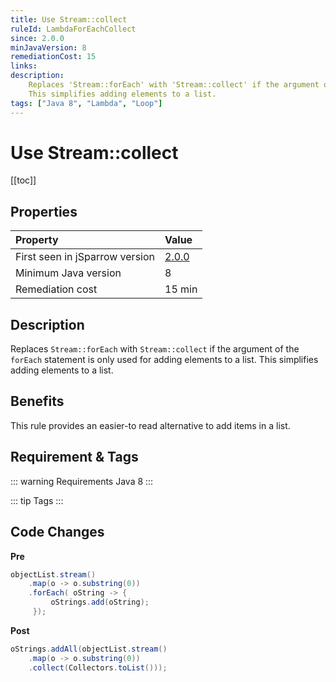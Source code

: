 ```yaml
---
title: Use Stream::collect
ruleId: LambdaForEachCollect
since: 2.0.0
minJavaVersion: 8
remediationCost: 15
links:
description:
    Replaces 'Stream::forEach' with 'Stream::collect' if the argument of the 'forEach' statement is only used for adding elements to a list.
    This simplifies adding elements to a list.
tags: ["Java 8", "Lambda", "Loop"]
---
```


# Use Stream::collect

[[toc]]

## Properties

| Property                        | Value |
|:------------------------------- |:----- |
| First seen in jSparrow version  | [2.0.0](/eclipse/release-notes.html#_2-0-0) |
| Minimum Java version            | 8     |
| Remediation cost                | 15 min |

## Description
Replaces `Stream::forEach` with `Stream::collect` if the argument of the `forEach` statement is only used for adding elements to a list.
This simplifies adding elements to a list.

## Benefits

This rule provides an easier-to read alternative to add items in a list.

## Requirement & Tags

::: warning Requirements
Java 8
:::

::: tip Tags
<TagLinks />
:::

## Code Changes

__Pre__
```java
objectList.stream()
    .map(o -> o.substring(0))
    .forEach( oString -> {
         oStrings.add(oString);
     });
```

__Post__
```java
oStrings.addAll(objectList.stream()
    .map(o -> o.substring(0))
    .collect(Collectors.toList()));
```

<VersionNotice />

